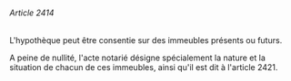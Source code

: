 ###### Article 2414

L'hypothèque peut être consentie sur des immeubles présents ou futurs.

A peine de nullité, l'acte notarié désigne spécialement la nature et la situation de chacun de ces immeubles, ainsi qu'il est dit à l'article 2421.


